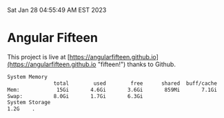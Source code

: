 Sat Jan 28 04:55:49 AM EST 2023

# Angular Fifteen


This project is live at [https://angularfifteen.github.io](https://angularfifteen.github.io "fifteen!") thanks to Github.

```bash
System Memory
               total        used        free      shared  buff/cache   available
Mem:            15Gi       4.6Gi       3.6Gi       859Mi       7.1Gi       9.6Gi
Swap:          8.0Gi       1.7Gi       6.3Gi
System Storage
1.2G	.
```
```bash
